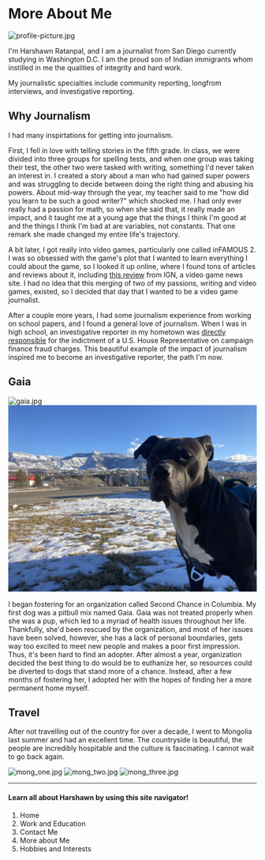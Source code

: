 # More About Me

![profile-picture.jpg](https://kcou.fm/wp-content/uploads/2021/09/ABE87A91-5EC6-42BE-A252-7AF3127B77C7-Harshawn-Ratanpal-1-485x485.jpeg)

I'm Harshawn Ratanpal, and I am a journalist from San Diego currently studying in Washington D.C. I am the proud son of Indian immigrants whom instilled in me the qualities of integrity and hard work.

My journalistic specialties include community reporting, longfrom interviews, and investigative reporting. 

## Why Journalism

I had many inspirtations for getting into journalism. 

First, I fell in love with telling stories in the fifth grade. In class, we were divided into three groups for spelling tests,
and when one group was taking their test, the other two were tasked with writing, something I'd never taken an interest in. 
I created a story about a man who had gained super powers and was struggling to decide between doing the right thing and abusing his powers.
About mid-way through the year, my teacher said to me "how did you learn to be such a good writer?" which shocked me. I had only ever really had a passion
for math, so when she said that, it really made an impact, and it taught me at a young age that the things I think I'm good at and the things I think
I'm bad at are variables, not constants. That one remark she made changed my entire life's trajectory. 

A bit later, I got really into video games, particularly one called inFAMOUS 2. I was so obsessed with the game's plot that I wanted to learn
everything I could about the game, so I looked it up online, where I found tons of articles and reviews about it,
including [this review](https://www.ign.com/articles/2011/05/27/infamous-2-review-2) from IGN, a video game news site. 
I had no idea that this merging of two of my passions, writing and video games, existed, so I decided that day that I wanted to be a video game journalist. 

After a couple more years, I had some journalism experience from working on school papers, and I found a general love of journalism.
When I was in high school, an investigative reporter in my hometown was [directly responsible](https://timesofsandiego.com/politics/2019/12/03/how-a-384-word-story-by-morgan-cook-led-to-duncan-hunters-guilty-plea/)
for the indictment of a U.S. House Representative on campaign finance fraud charges. This beautiful example of the impact of journalism
inspired me to become an investigative reporter, the path I'm now. 

## Gaia
![gaia.jpg](https://i.imgur.com/jWnOCxd.jpeg) ![gaia2.jpg](IMG_2897.jpeg)

I began fostering for an organization called Second Chance in Columbia. My first dog was a pitbull mix named Gaia. 
Gaia was not treated properly when she was a pup, which led to a myriad of health issues throughout her life.
Thankfully, she'd been rescued by the organization, and most of her issues have been solved, however, she has a lack of personal boundaries, gets way 
too excited to meet new people and makes a poor first impression. Thus, it's been hard to find an adopter. After almost a year, organization decided the best thing to do
would be to euthanize her, so resources could be diverted to dogs that stand more of a chance. Instead, after a few months of fostering her, I adopted her
with the hopes of finding her a more permanent home myself. 

## Travel
After not travelling out of the country for over a decade, I went to Mongolia last summer and had an excellent time. The countryside is beautiful,
the people are incredibly hospitable and the culture is fascinating. I cannot wait to go back again. 

![mong_one.jpg](https://i.imgur.com/sqAhx0d.jpg)
![mong_two.jpg](https://i.imgur.com/zWPtSRd.jpg)
![mong_three.jpg](https://i.imgur.com/INTm1KN.jpg)
*** 
#### Learn all about Harshawn by using this site navigator!
<ol>
  <li>Home</li>
  <li>Work and Education</li>
  <li>Contact Me</li>
  <li>More about Me</li>
  <li>Hobbies and Interests</li>
</ol>  

